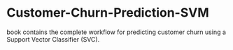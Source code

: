 # Customer-Churn-Prediction-SVM
book contains the complete workflow for predicting customer churn using a Support Vector Classifier (SVC).
